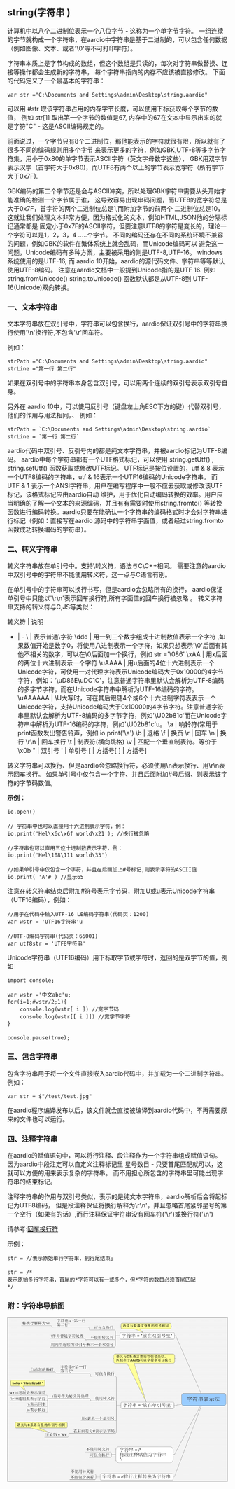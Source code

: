 ## **string(字符串** )

 计算机中以八个二进制位表示一个八位字节 - 这称为一个单字节字符。 一组连续的字节就构成一个字符串，在aardio中字符串是基于二进制的，可以包含任何数据（例如图像、文本、或者'\0'等不可打印字符）。

 字符串本质上是字节构成的数组，但这个数组是只读的，每次对字符串做替换、连接等操作都会生成新的字符串，
 每个字符串指向的内存不应该被直接修改。 下面的代码定义了一个最基本的字符串：

``` aau
var str ="C:\Documents and Settings\admin\Desktop\string.aardio"
```


 可以用 #str 取该字符串占用的内存字节长度，可以使用下标获取每个字节的数值，
 例如 str[1] 取出第一个字节的数值是67,
内存中的67在文本中显示出来的就是字符"C" -
这是ASCII编码规定的。

 前面说过，一个字节只有8个二进制位，那他能表示的字符就很有限，所以就有了很多不同的编码规则用多个字节
 来表示更多的字符，例如GBK,UTF-8等多字节字符集，用小于0x80的单字节表示ASCII字符（英文字母数字这些），
GBK用双字节表示汉字（首字符大于0x80)，而UTF8有两个以上的字节表示宽字符（所有字节大于0x7F).

GBK编码的第二个字节还是会与ASCII冲突，所以处理GBK字符串需要从头开始才能准确的检测一个字节属于谁，
 这导致容易出现串码问题，而UTF8的宽字符总是大于0x7F，首字符的两个二进制位总是1,而附加字节的前两个
 二进制位总是10，这就让我们处理文本非常方便，因为格式化的文本，例如HTML,JSON他的分隔标记通常都是
 固定小于0x7F的ASCII字符，但要注意UTF8的字符是变长的，理论一个字符可以是1，2，3，4
.....个字节。 不同的编码还存在不同的系统环境不兼容的问题，例如GBK的软件在繁体系统上就会乱码，而Unicode编码可以
 避免这一问题，Unicode编码有多种方案，主要被采用的则是UTF-8,UTF-16。
windows系统使用的是UTF-16,
 而 aardio 10开始，aardio的源代码文件、字符串等等默认使用UTF-8编码。 注意在aardio文档中一般提到Unicode指的是UTF 16.
 例如 string.fromUnicode()
string.toUnicode() 函数默认都是从UTF-8到 UTF-16(Unicode)双向转换。

### 一、文本字符串

文本字符串放在双引号中，字符串可以包含换行，aardio保证双引号中的字符串换行使用'\n'换行符,不包含'\r'回车符。

例如：

``` aau
strPath ="C:\Documents and Settings\admin\Desktop\string.aardio"
strLine ="第一行 第二行"
```

 如果在双引号中的字符串本身包含双引号，可以用两个连续的双引号表示双引号自身。

 另外在 aardio
10中，可以使用反引号（键盘左上角ESC下方的键）代替双引号，他们的作用与用法相同，、 例如：

``` aau
strPath = `C:\Documents and Settings\admin\Desktop\string.aardio`
strLine = `第一行 第二行`
```

aardio代码中双引号、反引号内的都是纯文本字符串，并被aardio标记为UTF-8编码。
aardio中每个字符串都有一个UTF格式标记，可以使用 string.getUtf() , string.setUtf() 函数获取或修改UTF标记。
UTF标记是按位设置的，utf & 8 表示一个UTF8编码的字符串，utf & 16表示一个UTF16编码的Unicode字符串。
而UTF & 1 表示一个ANSI字符串，用户在编写程序中一般不应去获取或修改该UTF标记，该格式标记应由aardio自动
维护，用于优化自动编码转换的效率。用户应当明确的了解一个文本的来源编码，并且有有需要时使用string.fromto()
等转换函数进行编码转换。aardio只要在能确认一个字符串的编码格式时才会对字符串进行标记（例如：直接写在aardio
源码中的字符串字面值，或者经过string.fromto函数成功转换编码的字符串）。

### 二、转义字符串

转义字符串放在单引号中。支持\转义符，语法与C\C++相同。
需要注意的aardio中双引号中的字符串不能使用转义符，这一点与C语言有别。

在单引号中的字符串可以换行书写，但是aardio会忽略所有的换行，
aardio保证单引号中只能以'\r\n'表示回车换行符,所有字面值的回车换行被忽略 。
转义字符串支持的转义符与C,JS等类似：

转义符 | 说明
- | -
\ | 表示普通\字符
\ddd | 用一到三个数字组成十进制数值表示一个字符 ,如果数值开始是数字0，将使用八进制表示一个字符，如果只想表示'\0'后面有其他不相关的数字，可以在\0后面加一个换行，例如 str ='\086'
\xAA | 用x后面的两位十六进制表示一个字符
\uAAAA | 用u后面的4位十六进制表示一个Unicode字符，可使用一对代理字符表示Unicode编码大于0x10000的4字节字符，例如：'\uD86E\uDC1C'，注意普通字符串里默认会解析为UTF-8编码的多字节字符，而在Unicode字符串中解析为UTF-16编码的字符。
\uAAAAAA | \U大写时，可在其后跟随4个或6个十六进制字符表表示一个Unicode字符，支持Unicode编码大于0x10000的4字节字符。注意普通字符串里默认会解析为UTF-8编码的多字节字符，例如'\U02b81c'而在Unicode字符串中解析为UTF-16编码的字符，例如'\U02b81c'u。
\a | 响铃符(常用于print函数发出警告铃声，例如 io.print('\a')
\b | 退格
\f | 换页
\r | 回车
\n | 换行
\r\n | 回车换行
\t | 制表符(横向跳格)
\v | 匹配一个垂直制表符。等价于 \x0b
\" | 双引号
\' | 单引号
[ | 方括号[
] | 方括号]

转义字符串可以换行、但是aardio会忽略换行符，必须使用\n表示换行、用\r\n表示回车换行。
如果单引号中仅包含一个字符、并且后面附加#号后缀、则表示该字符的字节码数值。

**示例：**

``` aau
io.open()

// 字符串中也可以直接用十六进制表示字符，例：
io.print('Hel\x6c\x6f world\x21'); //换行被忽略

//字符串也可以直用三位十进制数表示字符，例：
io.print('Hel\108\111 world\33')

//如果单引号中仅包含一个字符，并且在后面加上#号标记,则表示字符的ASCII值
io.print( 'A'# ) //显示65
```

注意在转义符串结束后附加#符号表示字节码，附加U或u表示Unicode字符串（UTF16编码），例如：

``` aau
//用于在代码中输入UTF-16 LE编码字符串(代码页：1200)
var wstr = 'UTF16字符串'u

//UTF-8编码字符串(代码页：65001)
var utf8str = 'UTF8字符串'
```

Unicode字符串（UTF16编码）用下标取字节或字符时，返回的是双字节的值，例如

``` aau
import console; 

var wstr ='中文abc'u;
for(i=1;#wstr/2;1){
    console.log(wstr[ i ]) //宽字节码
    console.log(wstr[[ i ]]) //宽字节字符
}

console.pause(true);
```

### 三、包含字符串

 包含字符串用于将一个文件直接嵌入aardio代码中，并加载为一个二进制字符串。 例如：

``` aau
var str = $"/test/test.jpg"
```


 在aardio程序编译发布以后，该文件就会直接被编译到aardio代码中，不再需要原来的文件也可以运行。

### 四、注释字符串

在aardio的赋值语句中，可以将行注释、段注释作为一个字符串组成赋值语句。
因为aardio中段注定可以自定义注释标记里 星号数目 - 只要首尾匹配就可以，这就可以方便的用来表示复杂的字符串。
而不用担心所包含的字符串里可能出现字符串的结束标记。

注释字符串的作用与双引号类似，表示的是纯文本字符串，aardio解析后会将起标记为UTF8编码，
但是段注释保证将换行解释为\r\n'，并且忽略首尾紧邻星号的第一个空行（如果有的话）,而行注释保证字符串没有回车符('\r')或换行符('\n')


请参考:[回车换行符](the%20language/datatype/line)

示例：

``` aau
str = //表示原始单行字符串，到行尾结束;

str = /*
表示原始多行字符串，首尾的*字符可以有一或多个，但*字符的数目必须首尾匹配
*/

```

### 附：字符串导航图

![字符串表示法](string.gif)
